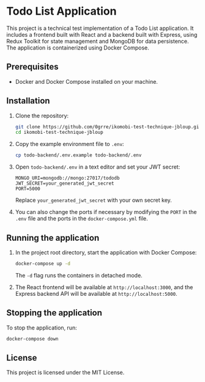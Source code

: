 
# Todo List Application

This project is a technical test implementation of a Todo List application. It includes a frontend built with React and a backend built with Express, using Redux Toolkit for state management and MongoDB for data persistence. The application is containerized using Docker Compose.

## Prerequisites

- Docker and Docker Compose installed on your machine.

## Installation

1. Clone the repository:

    ```bash
    git clone https://github.com/0grre/ikomobi-test-technique-jbloup.git
    cd ikomobi-test-technique-jbloup
    ```

2. Copy the example environment file to `.env`:

    ```bash
    cp todo-backend/.env.example todo-backend/.env
    ```

3. Open `todo-backend/.env` in a text editor and set your JWT secret:

    ```env
    MONGO_URI=mongodb://mongo:27017/tododb
    JWT_SECRET=your_generated_jwt_secret
    PORT=5000
    ```

    Replace `your_generated_jwt_secret` with your own secret key.

4. You can also change the ports if necessary by modifying the `PORT` in the `.env` file and the ports in the `docker-compose.yml` file.

## Running the application

1. In the project root directory, start the application with Docker Compose:

    ```bash
    docker-compose up -d
    ```

    The `-d` flag runs the containers in detached mode.

2. The React frontend will be available at `http://localhost:3000`, and the Express backend API will be available at `http://localhost:5000`.

## Stopping the application

To stop the application, run:

```bash
docker-compose down
```

## License

This project is licensed under the MIT License.

